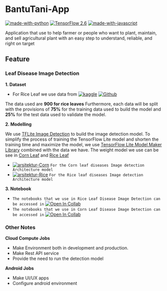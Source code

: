 # BantuTani-App
[![made-with-python](https://img.shields.io/badge/Made%20with-Python-1f425f.svg)](https://www.python.org/)
[![TensorFlow 2.6](https://img.shields.io/badge/TensorFlow-2.6.0-FF6F00?logo=tensorflow)](https://github.com/tensorflow/tensorflow/releases/tag/v2.6.0)
[![made-with-javascript](https://img.shields.io/badge/Made%20with-JavaScript-1f425f.svg)](https://www.javascript.com)

Application that use to help farmer or people who want to plant, maintain, and sell agricultural plant with an easy step to understand, reliable, and right on target
## Feature
### Leaf Disease Image Detection
**1. Dataset**
- For Rice Leaf we use data from [![kaggle](https://img.shields.io/badge/Kaggle-blue?logo=kaggle)](https://www.kaggle.com/datasets/gutierrezsoares/rice-leafs-500px) [![Github](https://img.shields.io/badge/Github-black?logo=github)](./ML/Data/Rice%20Leaf)

The data used are **900 for rice leaves**  Furthermore, each data will be split with the provisions of **75%** for the training data used to build the model and **25%** for the test data used to validate the model.

**2. Modelling**

We use [TFLite Image Detection](https://www.tensorflow.org/lite/examples/object_detection/overview) to build the image detection model. To simplify the process of training the TensorFlow Lite model and shorten the training time and maximize the model, we use [TensorFlow Lite Model Maker Library](https://www.tensorflow.org/lite/api_docs/python/tflite_model_maker/object_detector) combined with the data we have. The weight model we use can be see in  [Corn Leaf](./ML/Model/Image%20Detection/Corn%20Leaf) and [Rice Leaf](./ML/Model/Image%20Detection/Rice%20Leaf)
-  [![arsitektur-Corn](https://img.shields.io/badge/View%20on-Netron-white?logo=electron)](./ML/Model/Image%20Detection/Corn%20Leaf/corn_od_ef1.tflite.svg) `For the Corn leaf diseases Image detection Architecture model`
-  [![arsitektur-Rice](https://img.shields.io/badge/View%20on-Netron-white?logo=electron)](./ML/Model/Image%20Detection/Rice%20Leaf/rice_od_ef1.tflite.svg) `For the Rice leaf diseases Image detection Architecture model`

**3. Notebook**

- `The notebooks that we use in Rice Leaf Disease Image Detection can be accessed in` [![Open In Collab](https://colab.research.google.com/assets/colab-badge.svg)](https://colab.research.google.com/github/Naereen/badges)
- `The notebooks that we use in Corn Leaf Disease Image Detection can be accessed in` [![Open In Collab](https://colab.research.google.com/assets/colab-badge.svg)](https://colab.research.google.com/github/Naereen/badges)

### Other Notes

**Cloud Compute Jobs**
- Make Environment both in development and production.
- Make Rest API service
- Provide the need to run the detection model

**Android Jobs**
- Make UI/UX apps 
- Configure android environment
